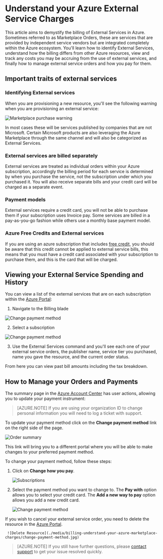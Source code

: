 <properties
	pageTitle="Understand your Azure Marketplace charges | Microsoft Azure"
	description="Describes how to understand charges related to your Marketplace orders."
	services=""
	documentationCenter=""
	authors="JiangChen79"
	manager="felixwu"
	editor=""
	tags="billing"
	/>

<tags
	ms.service="billing"
	ms.workload="na"
	ms.tgt_pltfrm="na"
	ms.devlang="na"
	ms.topic="article"
	ms.date="08/17/2016"
	ms.author="cjiang"/>

# Understand your Azure External Service Charges

This article aims to demystify the billing of External Services in Azure. Sometimes referred to as Marketplace Orders, these are services that are provided by independent service vendors but are integrated completely within the Azure ecosystem. You'll learn how to identify External Services, understand how the billing differs from other Azure resources, view and track any costs you may be accruing from the use of external services, and finally how to manage external service orders and how you pay for them.

## Important traits of external services

### Identifying External services

When you are provisioning a new resource, you'll see the following warning when you are provisioning an external service:

![Marketplace purchase warning](./media/billing-understand-your-azure-marketplace-charges/marketplace-orders.png)

In most cases these will be services published by companies that are not Microsoft. Certain Microsoft products are also leveraging the Azure Marketplace through the same channel and will also be categorized as External Services.

### External services are billed separately

External services are treated as individual orders within your Azure subscription, accordingly the billing period for each service is determined by when you purchase the service, not the subscription under which you purchased it. You will also receive separate bills and your credit card will be charged as a separate event.

### Payment models

External services require a credit card, you will not be able to purchase them if your subscription uses Invoice pay. Some services are billed in a pay-as-you-go fashion while others use a monthly base payment model.

### Azure Free Credits and External services

If you are using an azure subscription that includes [free credit](https://azure.microsoft.com/en-us/pricing/spending-limits/), you should be aware that this credit cannot be applied to external service bills, this means that you must have a credit card associated with your subscription to purchase them, and this is the card that will be charged.

## Viewing your External Service Spending and History

You can view a list of the external services that are on each subscription within the [Azure Portal](https://portal.azure.com/): 

1. Navigate to the Billing blade
   
  ![Change payment method](./media/billing-understand-your-azure-marketplace-charges/change-payment-method.jpg)

2. Select a subscription
   
  ![Change payment method](./media/billing-understand-your-azure-marketplace-charges/change-payment-method.jpg)

3. Use the External Services command and you'll see each one of your external service orders, the publisher name, service tier you purchased, name you gave the resource, and the current order status.

From here you can view past bill amounts including the tax breakdown.

## How to Manage your Orders and Payments
The summary page in the [Azure Account Center](https://account.windowsazure.com/) has user actions, allowing you to update your payment instrument:

> [AZURE.NOTE] If you are using your organization ID to change personal information you will need to log a ticket with support.

To update your payment method click on the **Change payment method** link on the right side of the page.

![Order summary](./media/billing-understand-your-azure-marketplace-charges/order-summary.png)

This link will bring you to a different portal where you will be able to make changes to your preferred payment method.

To change your payment method, follow these steps:

1. Click on **Change how you pay**.

    ![Subscriptions](./media/billing-understand-your-azure-marketplace-charges/subscriptions.jpg)

2. Select the payment method you want to change to. The **Pay with** option allows you to select your credit card. The **Add a new way to pay** option allows you add a new credit card.

    ![Change payment method](./media/billing-understand-your-azure-marketplace-charges/change-payment-method.jpg)
    
If you wish to cancel your external service order, you need to delete the resource in the [Azure Portal](https://portal.azure.com).

     ![Delete Resource](./media/billing-understand-your-azure-marketplace-charges/change-payment-method.jpg)

> [AZURE.NOTE] If you still have further questions, please [contact support](https://portal.azure.com/?#blade/Microsoft_Azure_Support/HelpAndSupportBlade) to get your issue resolved quickly.
